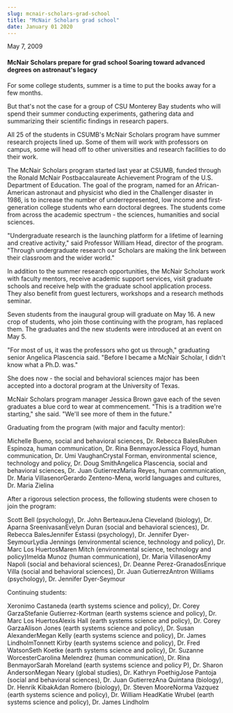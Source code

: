 ```yaml
---
slug: mcnair-scholars-grad-school
title: "McNair Scholars grad school"
date: January 01 2020
---
```


 
<p>May 7, 2009</p>
<h4>
  McNair Scholars prepare for grad school Soaring toward advanced degrees on
  astronaut&#039;s legacy
</h4>
<p>
  For some college students, summer is a time to put the books away for a few
  months.
</p>
<p>
  But that's not the case for a group of CSU Monterey Bay students who will
  spend their summer conducting experiments, gathering data and summarizing
  their scientific findings in research papers.
</p>
<p>
  All 25 of the students in CSUMB's McNair Scholars program have summer research
  projects lined up. Some of them will work with professors on campus, some will
  head off to other universities and research facilities to do their work.
</p>
<p>
  The McNair Scholars program started last year at CSUMB, funded through the
  Ronald McNair Postbaccalaureate Achievement Program of the U.S. Department of
  Education. The goal of the program, named for an African-American astronaut
  and physicist who died in the Challenger disaster in 1986, is to increase the
  number of underrepresented, low income and first-generation college students
  who earn doctoral degrees. The students come from across the academic spectrum
  - the sciences, humanities and social sciences.
</p>
<p>
  "Undergraduate research is the launching platform for a lifetime of learning
  and creative activity," said Professor William Head, director of the program.
  "Through undergraduate research our Scholars are making the link between their
  classroom and the wider world."
</p>
<p>
  In addition to the summer research opportunities, the McNair Scholars work
  with faculty mentors, receive academic support services, visit graduate
  schools and receive help with the graduate school application process. They
  also benefit from guest lecturers, workshops and a research methods seminar.
</p>
<p>
  Seven students from the inaugural group will graduate on May 16. A new crop of
  students, who join those continuing with the program, has replaced them. The
  graduates and the new students were introduced at an event on May 5.
</p>
<p>
  "For most of us, it was the professors who got us through," graduating senior
  Angelica Plascencia said. "Before I became a McNair Scholar, I didn't know
  what a Ph.D. was."
</p>
<p>
  She does now - the social and behavioral sciences major has been accepted into
  a doctoral program at the University of Texas.
</p>
<p>
  McNair Scholars program manager Jessica Brown gave each of the seven graduates
  a blue cord to wear at commencement. "This is a tradition we're starting," she
  said. "We'll see more of them in the future."
</p>
<p>Graduating from the program (with major and faculty mentor):</p>
<p>
  Michelle Bueno, social and behavioral sciences, Dr. Rebecca BalesRuben
  Espinoza, human communication, Dr. Rina BenmayorJessica Floyd, human
  communication, Dr. Umi VaughanCrystal Forman, environmental science,
  technology and policy, Dr. Doug SmithAngelica Plascencia, social and
  behavioral sciences, Dr. Juan GutierrezMaria Reyes, human communication, Dr.
  Maria VillasenorGerardo Zenteno-Mena, world languages and cultures, Dr. Maria
  Zielina
</p>
<p>
  After a rigorous selection process, the following students were chosen to join
  the program:
</p>
<p>
  Scott Bell (psychology), Dr. John BerteauxJena Cleveland (biology), Dr. Aparna
  SreenivasanEvelyn Duran (social and behavioral sciences), Dr. Rebecca
  BalesJennifer Estassi (psychology), Dr. Jennifer Dyer-SeymourLydia Jennings
  (environmental science, technology and policy), Dr. Marc Los HuertosMaren
  Mitch (environmental science, technology and policy)Imelda Munoz (human
  communication), Dr. Maria VillasenorAmy Napoli (social and behavioral
  sciences), Dr. Deanne Perez-GranadosEnrique Villa (social and behavioral
  sciences), Dr. Juan GutierrezAntron Williams (psychology), Dr. Jennifer
  Dyer-Seymour
</p>
<p>Continuing students:</p>
<p>
  Xeronimo Castaneda (earth systems science and policy), Dr. Corey GarzaStefanie
  Gutierrez-Kortman (earth systems science and policy), Dr. Marc Los
  HuertosAlexis Hall (earth systems science and policy), Dr. Corey GarzaAlison
  Jones (earth systems science and policy), Dr. Susan AlexanderMegan Kelly
  (earth systems science and policy), Dr. James LindholmTonnett Kirby (earth
  systems science and policy), Dr. Fred WatsonSeth Koetke (earth systems science
  and policy), Dr. Suzanne WorcesterCarolina Melendrez (human communication),
  Dr. Rina BenmayorSarah Moreland (earth systems science and policy P), Dr.
  Sharon AndersonMegan Neary (global studies), Dr. Kathryn PoethigJose Pantoja
  (social and behavioral sciences), Dr. Juan GutierrezAna Quintana (biology),
  Dr. Henrik KibakAdan Romero (biology), Dr. Steven MooreNorma Vazquez (earth
  systems science and policy), Dr. William HeadKatie Wrubel (earth systems
  science and policy), Dr. James Lindholm
</p>
 
